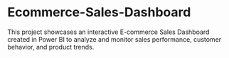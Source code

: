 # Ecommerce-Sales-Dashboard
This project showcases an interactive E-commerce Sales Dashboard created in Power BI to analyze and monitor sales performance, customer behavior, and product trends.
